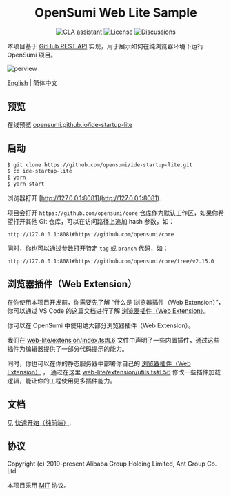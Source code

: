 <h1 align="center">OpenSumi Web Lite Sample</h1>
<div align="center">

[![CLA assistant][cla-image]][cla-url]
[![License][license-image]][license-url]
[![Discussions][discussions-image]][discussions-url]

[license-url]: https://github.com/opensumi/ide-startup-lite/blob/main/LICENSE
[license-image]: https://img.shields.io/npm/l/@opensumi/ide-core-common.svg
[cla-image]: https://cla-assistant.io/readme/badge/opensumi/ide-startup-lite
[cla-url]: https://cla-assistant.io/opensumi/ide-startup-lite
[discussions-image]: https://img.shields.io/badge/discussions-on%20github-blue
[discussions-url]: https://github.com/opensumi/core/discussions

</div>

本项目基于 [GitHub REST API](https://docs.github.com/en/rest) 实现，用于展示如何在纯浏览器环境下运行 OpenSumi 项目。

![perview](https://img.alicdn.com/imgextra/i4/O1CN01vD1TfU287qAqtprYS_!!6000000007886-2-tps-1365-891.png)

[English](./README.md) | 简体中文

## 预览

在线预览 [opensumi.github.io/ide-startup-lite](https://opensumi.github.io/ide-startup-lite)

## 启动

```bash
$ git clone https://github.com/opensumi/ide-startup-lite.git
$ cd ide-startup-lite
$ yarn
$ yarn start
```

浏览器打开 [http://127.0.0.1:8081](http://127.0.0.1:8081).

项目会打开 `https://github.com/opensumi/core` 仓库作为默认工作区，如果你希望打开其他 Git 仓库，可以在访问路径上追加 hash 参数，如：

```
http://127.0.0.1:8081#https://github.com/opensumi/core
```

同时，你也可以通过参数打开特定 `tag` 或 `branch` 代码，如：

```
http://127.0.0.1:8081#https://github.com/opensumi/core/tree/v2.15.0
```

## 浏览器插件（Web Extension）

在你使用本项目开发前，你需要先了解 “什么是 浏览器插件（Web Extension）”，你可以通过 VS Code 的这篇文档进行了解 [浏览器插件（Web Extension）](https://code.visualstudio.com/api/extension-guides/web-extensions)。

你可以在 OpenSumi 中使用绝大部分浏览器插件（Web Extension）。

我们在 [web-lite/extension/index.ts#L6](https://github.com/opensumi/ide-startup-lite/blob/f129aecb6b5a916d893889335738cc3d4f5444e5/web-lite/extension/index.ts#L6) 文件中声明了一些内置插件，通过这些插件为编辑器提供了一部分代码提示的能力。

同时，你也可以在你的静态服务器中部署你自己的 [浏览器插件（Web Extension）](https://code.visualstudio.com/api/extension-guides/web-extensions) ， 通过在这里 [web-lite/extension/utils.ts#L56](https://github.com/opensumi/ide-startup-lite/blob/f4570890d963207ffdab6d419d6f2cf33c2824fd/web-lite/extension/utils.ts#L56) 修改一些插件加载逻辑，能让你的工程使用更多插件能力。

## 文档

见 [快速开始（纯前端）](https://opensumi.com/zh/docs/integrate/quick-start/lite).

## 协议

Copyright (c) 2019-present Alibaba Group Holding Limited, Ant Group Co. Ltd.

本项目采用 [MIT](LICENSE) 协议。
